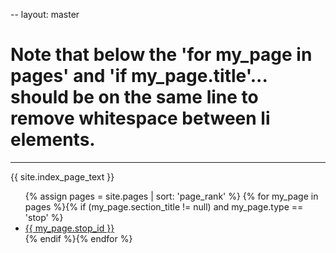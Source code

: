 
--
layout: master
# Note that below the 'for my_page in pages' and 'if my_page.title'... should be on the same line to remove whitespace between li elements.
---

<div class="home">

  <p>{{ site.index_page_text }}</p>

  <ul class="post-list">
    {% assign pages = site.pages | sort: 'page_rank' %}
    {% for my_page in pages %}{% if (my_page.section_title != null) and my_page.type == 'stop' %}<li>
        <a class="post-link" href="{{ my_page.url | prepend: site.baseurl }}" style="background-image: url('{{ site.baseurl }}{{ site.headphones_icon_color }}');">
          <span class="post-item">{{ my_page.stop_id }}</span>
        </a>
      </li>{% endif %}{% endfor %}
  </ul>

<!--

For reference: This is a list of all the stops and titles in this audio guide

{% assign pages = site.pages | sort: 'page_rank' %}
    {% for my_page in pages %}{% if (my_page.section_title != null) and my_page.type == 'stop' %}
Stop #: {{ my_page.stop_id }}
Section Title: {{ my_page.section_title }}
Title: {{ my_page.title }}
      {% endif %}{% endfor %}

-->
  
<!--
  <p class="rss-subscribe">subscribe <a href="{{ "/feed.xml" | prepend: site.baseurl }}">via RSS</a></p>
-->
</div>
